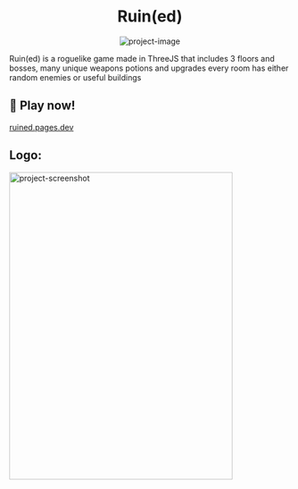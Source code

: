 <h1 align="center" id="title">Ruin(ed)</h1>

<p align="center"><img src="https://socialify.git.ci/Qradam/Ruined-threejs/image?description=1&amp;descriptionEditable=Threejs%20roguelike%20game&amp;font=Bitter&amp;name=1&amp;owner=1&amp;pattern=Brick%20Wall&amp;theme=Dark" alt="project-image"></p>

<p id="description">Ruin(ed) is a roguelike game made in ThreeJS that includes 3 floors and bosses, many unique weapons potions and upgrades every room has either random enemies or useful buildings</p>

<h2>🚀 Play now!</h2>

[ruined.pages.dev](ruined.pages.dev)

<h2>Logo:</h2>

<img src="https://ruined.pages.dev/assets/logo-17f6204e.png" alt="project-screenshot" width="400" height="550/">
